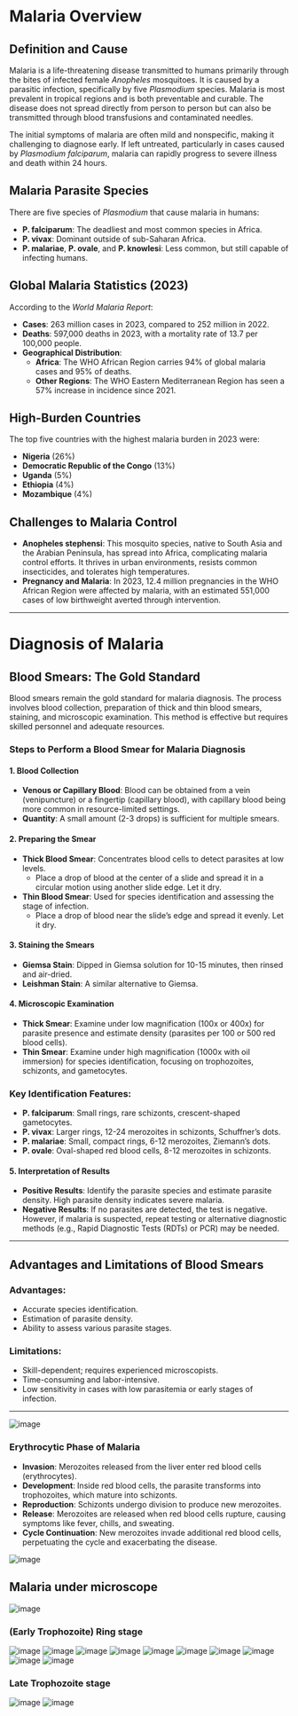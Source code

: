 # Malaria Overview

## Definition and Cause
Malaria is a life-threatening disease transmitted to humans primarily through the bites of infected female *Anopheles* mosquitoes. It is caused by a parasitic infection, specifically by five *Plasmodium* species. Malaria is most prevalent in tropical regions and is both preventable and curable. The disease does not spread directly from person to person but can also be transmitted through blood transfusions and contaminated needles.

The initial symptoms of malaria are often mild and nonspecific, making it challenging to diagnose early. If left untreated, particularly in cases caused by *Plasmodium falciparum*, malaria can rapidly progress to severe illness and death within 24 hours.

## Malaria Parasite Species
There are five species of *Plasmodium* that cause malaria in humans:

- **P. falciparum**: The deadliest and most common species in Africa.
- **P. vivax**: Dominant outside of sub-Saharan Africa.
- **P. malariae**, **P. ovale**, and **P. knowlesi**: Less common, but still capable of infecting humans.

## Global Malaria Statistics (2023)
According to the *World Malaria Report*:

- **Cases**: 263 million cases in 2023, compared to 252 million in 2022.
- **Deaths**: 597,000 deaths in 2023, with a mortality rate of 13.7 per 100,000 people.
- **Geographical Distribution**: 
  - **Africa**: The WHO African Region carries 94% of global malaria cases and 95% of deaths.
  - **Other Regions**: The WHO Eastern Mediterranean Region has seen a 57% increase in incidence since 2021.

## High-Burden Countries
The top five countries with the highest malaria burden in 2023 were:

- **Nigeria** (26%)
- **Democratic Republic of the Congo** (13%)
- **Uganda** (5%)
- **Ethiopia** (4%)
- **Mozambique** (4%)

## Challenges to Malaria Control
- **Anopheles stephensi**: This mosquito species, native to South Asia and the Arabian Peninsula, has spread into Africa, complicating malaria control efforts. It thrives in urban environments, resists common insecticides, and tolerates high temperatures.
- **Pregnancy and Malaria**: In 2023, 12.4 million pregnancies in the WHO African Region were affected by malaria, with an estimated 551,000 cases of low birthweight averted through intervention.

---

# Diagnosis of Malaria

## Blood Smears: The Gold Standard
Blood smears remain the gold standard for malaria diagnosis. The process involves blood collection, preparation of thick and thin blood smears, staining, and microscopic examination. This method is effective but requires skilled personnel and adequate resources.

### Steps to Perform a Blood Smear for Malaria Diagnosis

#### 1. Blood Collection
- **Venous or Capillary Blood**: Blood can be obtained from a vein (venipuncture) or a fingertip (capillary blood), with capillary blood being more common in resource-limited settings.
- **Quantity**: A small amount (2-3 drops) is sufficient for multiple smears.

#### 2. Preparing the Smear
- **Thick Blood Smear**: Concentrates blood cells to detect parasites at low levels.
  - Place a drop of blood at the center of a slide and spread it in a circular motion using another slide edge. Let it dry.
- **Thin Blood Smear**: Used for species identification and assessing the stage of infection.
  - Place a drop of blood near the slide’s edge and spread it evenly. Let it dry.

#### 3. Staining the Smears
- **Giemsa Stain**: Dipped in Giemsa solution for 10-15 minutes, then rinsed and air-dried.
- **Leishman Stain**: A similar alternative to Giemsa.

#### 4. Microscopic Examination
- **Thick Smear**: Examine under low magnification (100x or 400x) for parasite presence and estimate density (parasites per 100 or 500 red blood cells).
- **Thin Smear**: Examine under high magnification (1000x with oil immersion) for species identification, focusing on trophozoites, schizonts, and gametocytes.

### Key Identification Features:
- **P. falciparum**: Small rings, rare schizonts, crescent-shaped gametocytes.
- **P. vivax**: Larger rings, 12-24 merozoites in schizonts, Schuffner’s dots.
- **P. malariae**: Small, compact rings, 6-12 merozoites, Ziemann’s dots.
- **P. ovale**: Oval-shaped red blood cells, 8-12 merozoites in schizonts.

#### 5. Interpretation of Results
- **Positive Results**: Identify the parasite species and estimate parasite density. High parasite density indicates severe malaria.
- **Negative Results**: If no parasites are detected, the test is negative. However, if malaria is suspected, repeat testing or alternative diagnostic methods (e.g., Rapid Diagnostic Tests (RDTs) or PCR) may be needed.

---

## Advantages and Limitations of Blood Smears

### Advantages:
- Accurate species identification.
- Estimation of parasite density.
- Ability to assess various parasite stages.

### Limitations:
- Skill-dependent; requires experienced microscopists.
- Time-consuming and labor-intensive.
- Low sensitivity in cases with low parasitemia or early stages of infection.

- ---

![image](https://github.com/user-attachments/assets/1a87fa53-a28d-4295-9dd3-2a99181aa46c)

### Erythrocytic Phase of Malaria

- **Invasion**: Merozoites released from the liver enter red blood cells (erythrocytes).
- **Development**: Inside red blood cells, the parasite transforms into trophozoites, which mature into schizonts.
- **Reproduction**: Schizonts undergo division to produce new merozoites.
- **Release**: Merozoites are released when red blood cells rupture, causing symptoms like fever, chills, and sweating.
- **Cycle Continuation**: New merozoites invade additional red blood cells, perpetuating the cycle and exacerbating the disease.

![image](https://github.com/user-attachments/assets/f68372c8-c933-4bc6-97e2-7bfcba087a48)

## Malaria under microscope
![image](https://github.com/user-attachments/assets/d26eb661-47c1-4a63-ad67-29eda1fe4d6a)

### (Early Trophozoite) Ring stage
![image](https://github.com/user-attachments/assets/53eb51a8-38a6-4d79-9669-5f18bc13c181)
![image](https://github.com/user-attachments/assets/136b24da-359b-42fd-9e07-ba7504a4d02b)
![image](https://github.com/user-attachments/assets/51b60ab5-76e7-4e97-ad73-2a4baf48af44)
![image](https://github.com/user-attachments/assets/d09840a3-f229-4fba-bcda-f55fbb25d528)
![image](https://github.com/user-attachments/assets/c195c282-acfc-4ff9-88c8-ab71c8d44f0f)
![image](https://github.com/user-attachments/assets/9e8bde6e-194a-4510-9157-b42832bf3337)
![image](https://github.com/user-attachments/assets/8fd7067f-015e-4ee6-b957-91c912ca30e9)
![image](https://github.com/user-attachments/assets/d1aa7124-0e15-4027-90cc-d3cf41b0367e)
![image](https://github.com/user-attachments/assets/71b4c04d-4648-40d0-b51e-36a0b34aa546)
![image](https://github.com/user-attachments/assets/061b9670-a4fe-4e15-b44b-71c7a5ae2fcb)

### Late Trophozoite stage
![image](https://github.com/user-attachments/assets/a4e58d9f-6b79-4dd2-886d-c18c23f3cbdd)
![image](https://github.com/user-attachments/assets/078332a6-a745-43b4-822d-15933aa8d6f5)
















































